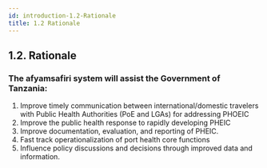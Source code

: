 ```yaml
---
id: introduction-1.2-Rationale
title: 1.2 Rationale
---
```

## 1.2. Rationale

### The afyamsafiri system will assist the Government of Tanzania:

1. Improve timely communication between international/domestic travelers with Public Health Authorities (PoE and LGAs) for addressing PHOEIC
2. Improve the public health response to rapidly developing PHEIC
3. Improve documentation, evaluation, and reporting of PHEIC.
4. Fast track operationalization of port health core functions
5. Influence policy discussions and decisions through improved data and information.

